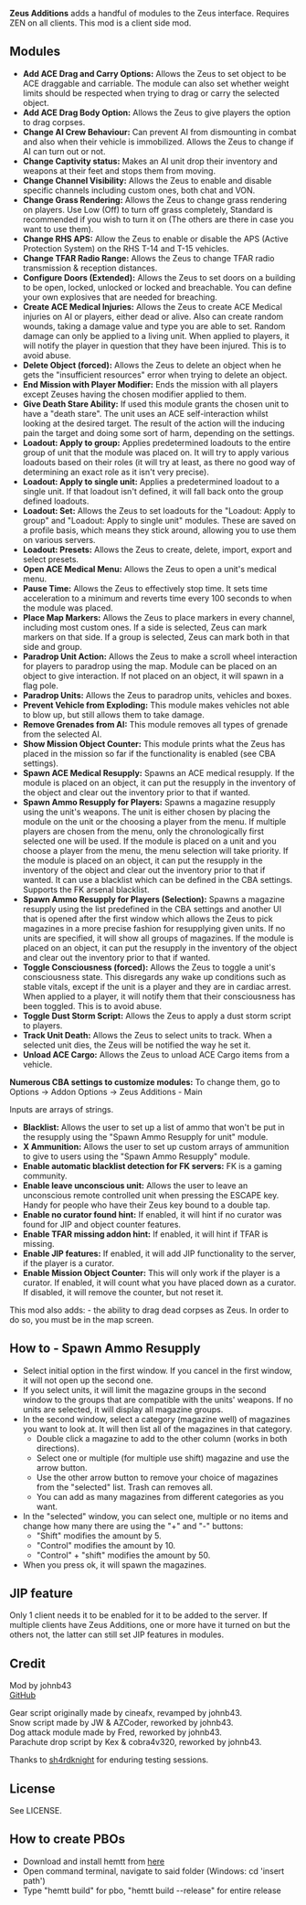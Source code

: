 **Zeus Additions** adds a handful of modules to the Zeus interface. Requires ZEN on all clients. This mod is a client side mod.

<h2>Modules</h2>

* **Add ACE Drag and Carry Options:** Allows the Zeus to set object to be ACE draggable and carriable. The module can also set whether weight limits should be respected when trying to drag or carry the selected object.
* **Add ACE Drag Body Option:** Allows the Zeus to give players the option to drag corpses.
* **Change AI Crew Behaviour:** Can prevent AI from dismounting in combat and also when their vehicle is immobilized. Allows the Zeus to change if AI can turn out or not.
* **Change Captivity status:** Makes an AI unit drop their inventory and weapons at their feet and stops them from moving.
* **Change Channel Visibility:** Allows the Zeus to enable and disable specific channels including custom ones, both chat and VON.
* **Change Grass Rendering:** Allows the Zeus to change grass rendering on players. Use Low (Off) to turn off grass completely, Standard is recommended if you wish to turn it on (The others are there in case you want to use them).
* **Change RHS APS:** Allow the Zeus to enable or disable the APS (Active Protection System) on the RHS T-14 and T-15 vehicles.
* **Change TFAR Radio Range:** Allows the Zeus to change TFAR radio transmission & reception distances.
* **Configure Doors (Extended):** Allows the Zeus to set doors on a building to be open, locked, unlocked or locked and breachable. You can define your own explosives that are needed for breaching.
* **Create ACE Medical Injuries:** Allows the Zeus to create ACE Medical injuries on AI or players, either dead or alive. Also can create random wounds, taking a damage value and type you are able to set. Random damage can only be applied to a living unit. When applied to players, it will notify the player in question that they have been injured. This is to avoid abuse.
* **Delete Object (forced):** Allows the Zeus to delete an object when he gets the "insufficient resources" error when trying to delete an object.
* **End Mission with Player Modifier:** Ends the mission with all players except Zeuses having the chosen modifier applied to them.
* **Give Death Stare Ability:** If used this module grants the chosen unit to have a "death stare". The unit uses an ACE self-interaction whilst looking at the desired target. The result of the action will the inducing pain the target and doing some sort of harm, depending on the settings.
* **Loadout: Apply to group:** Applies predetermined loadouts to the entire group of unit that the module was placed on. It will try to apply various loadouts based on their roles (it will try at least, as there no good way of determining an exact role as it isn't very precise).
* **Loadout: Apply to single unit:** Applies a predetermined loadout to a single unit. If that loadout isn't defined, it will fall back onto the group defined loadouts.
* **Loadout: Set:** Allows the Zeus to set loadouts for the "Loadout: Apply to group" and "Loadout: Apply to single unit" modules. These are saved on a profile basis, which means they stick around, allowing you to use them on various servers.
* **Loadout: Presets:** Allows the Zeus to create, delete, import, export and select presets.
* **Open ACE Medical Menu:** Allows the Zeus to open a unit's medical menu.
* **Pause Time:** Allows the Zeus to effectively stop time. It sets time acceleration to a minimum and reverts time every 100 seconds to when the module was placed.
* **Place Map Markers:** Allows the Zeus to place markers in every channel, including most custom ones. If a side is selected, Zeus can mark markers on that side. If a group is selected, Zeus can mark both in that side and group.
* **Paradrop Unit Action:** Allows the Zeus to make a scroll wheel interaction for players to paradrop using the map. Module can be placed on an object to give interaction. If not placed on an object, it will spawn in a flag pole.
* **Paradrop Units:** Allows the Zeus to paradrop units, vehicles and boxes.
* **Prevent Vehicle from Exploding:** This module makes vehicles not able to blow up, but still allows them to take damage.
* **Remove Grenades from AI:** This module removes all types of grenade from the selected AI.
* **Show Mission Object Counter:** This module prints what the Zeus has placed in the mission so far if the functionality is enabled (see CBA settings).
* **Spawn ACE Medical Resupply:** Spawns an ACE medical resupply. If the module is placed on an object, it can put the resupply in the inventory of the object and clear out the inventory prior to that if wanted.
* **Spawn Ammo Resupply for Players:** Spawns a magazine resupply using the unit's weapons. The unit is either chosen by placing the module on the unit or the choosing a player from the menu. If multiple players are chosen from the menu, only the chronologically first selected one will be used. If the module is placed on a unit and you choose a player from the menu, the menu selection will take priority. If the module is placed on an object, it can put the resupply in the inventory of the object and clear out the inventory prior to that if wanted. It can use a blacklist which can be defined in the CBA settings. Supports the FK arsenal blacklist.
* **Spawn Ammo Resupply for Players (Selection):** Spawns a magazine resupply using the list predefined in the CBA settings and another UI that is opened after the first window which allows the Zeus to pick magazines in a more precise fashion for resupplying given units. If no units are specified, it will show all groups of magazines. If the module is placed on an object, it can put the resupply in the inventory of the object and clear out the inventory prior to that if wanted.
* **Toggle Consciousness (forced):** Allows the Zeus to toggle a unit's consciousness state. This disregards any wake up conditions such as stable vitals, except if the unit is a player and they are in cardiac arrest. When applied to a player, it will notify them that their consciousness has been toggled. This is to avoid abuse.
* **Toggle Dust Storm Script:** Allows the Zeus to apply a dust storm script to players.
* **Track Unit Death:** Allows the Zeus to select units to track. When a selected unit dies, the Zeus will be notified the way he set it.
* **Unload ACE Cargo:** Allows the Zeus to unload ACE Cargo items from a vehicle.

**Numerous CBA settings to customize modules:** To change them, go to Options -> Addon Options -> Zeus Additions - Main

Inputs are arrays of strings.
* **Blacklist:** Allows the user to set up a list of ammo that won't be put in the resupply using the "Spawn Ammo Resupply for unit" module.
* **X Ammunition:** Allows the user to set up custom arrays of ammunition to give to users using the "Spawn Ammo Resupply" module.
* **Enable automatic blacklist detection for FK servers:** FK is a gaming community.
* **Enable leave unconscious unit:** Allows the user to leave an unconscious remote controlled unit when pressing the ESCAPE key. Handy for people who have their Zeus key bound to a double tap.
* **Enable no curator found hint:** If enabled, it will hint if no curator was found for JIP and object counter features.
* **Enable TFAR missing addon hint:** If enabled, it will hint if TFAR is missing.
* **Enable JIP features:** If enabled, it will add JIP functionality to the server, if the player is a curator.
* **Enable Mission Object Counter:** This will only work if the player is a curator. If enabled, it will count what you have placed down as a curator. If disabled, it will remove the counter, but not reset it.

This mod also adds:
    - the ability to drag dead corpses as Zeus. In order to do so, you must be in the map screen.

<h2>How to - Spawn Ammo Resupply</h2>

* Select initial option in the first window. If you cancel in the first window, it will not open up the second one.
* If you select units, it will limit the magazine groups in the second window to the groups that are compatible with the units' weapons. If no units are selected, it will display all magazine groups.
* In the second window, select a category (magazine well) of magazines you want to look at. It will then list all of the magazines in that category.
    * Double click a magazine to add to the other column (works in both directions).
    * Select one or multiple (for multiple use shift) magazine and use the arrow button.
    * Use the other arrow button to remove your choice of magazines from the "selected" list. Trash can removes all.
    * You can add as many magazines from different categories as you want.
* In the "selected" window, you can select one, multiple or no items and change how many there are using the "+" and "-" buttons:
    * "Shift" modifies the amount by 5.
    * "Control" modifies the amount by 10.
    * "Control" + "shift" modifies the amount by 50.
* When you press ok, it will spawn the magazines.

<h2>JIP feature</h2>

Only 1 client needs it to be enabled for it to be added to the server. If multiple clients have Zeus Additions, one or more have it turned on but the others not, the latter can still set JIP features in modules.

<h2>Credit</h2>

Mod by johnb43<br/>
[GitHub](https://github.com/johnb432/Zeus-Additions)

Gear script originally made by cineafx, revamped by johnb43.<br/>
Snow script made by JW & AZCoder, reworked by johnb43.<br/>
Dog attack module made by Fred, reworked by johnb43.<br/>
Parachute drop script by Kex & cobra4v320, reworked by johnb43.

Thanks to [sh4rdknight](https://gitlab.com/sh4rdknight) for enduring testing sessions.

<h2>License</h2>

See LICENSE.

<h2>How to create PBOs</h2>

* Download and install hemtt from [here](https://github.com/BrettMayson/HEMTT)
* Open command terminal, navigate to said folder (Windows: cd 'insert path')
* Type "hemtt build" for pbo, "hemtt build --release" for entire release
